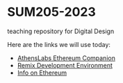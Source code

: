 # SUM205-2023
teaching repository for Digital Design

Here are the links we will use today:
- [AthensLabs Ethereum Companion](https://athenslab.github.io/Ethereum-Companion/)
- [Remix Development Environment](https://remix.ethereum.org)
- [Info on Ethereum](https://ethereum.org)
